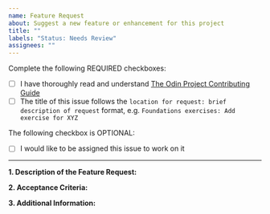 ```yaml
---
name: Feature Request
about: Suggest a new feature or enhancement for this project
title: ""
labels: "Status: Needs Review"
assignees: ""
---
```


<!-- Thank you for taking the time to submit a new feature request to The Odin Project. In order to get issues closed in a reasonable amount of time, you must include a baseline of information about the feature/enhancement you are proposing. Please read this template in its entirety before filling it out to ensure that it is filled out correctly. -->

Complete the following REQUIRED checkboxes:

- [ ] I have thoroughly read and understand [The Odin Project Contributing Guide](https://github.com/TheOdinProject/theodinproject/blob/main/CONTRIBUTING.md)
- [ ] The title of this issue follows the `location for request: brief description of request` format, e.g. `Foundations exercises: Add exercise for XYZ`

The following checkbox is OPTIONAL:

<!-- Completing this checkbox does not guarantee you will be assigned this issue, but rather lets us know you are interested in working on it. -->

- [ ] I would like to be assigned this issue to work on it

<hr>

**1. Description of the Feature Request:**

<!--
A clear and concise description of what the feature or enhancement is, including how it would be useful/beneficial or what problem(s) it would solve.
-->

**2. Acceptance Criteria:**

<!--
A list of checkbox items that explain the requirements needed to be met to resolve this request, e.g.:
- [ ] A theme toggle is present on the dashboard
- [ ] Clicking the theme toggle changes between light and dark
- [ ] A user's theme choice persists after leaving the website
 -->

**3. Additional Information:**

<!-- Any additional information about the feature request, such as a link to a Discord discussion, screenshots, etc. -->

